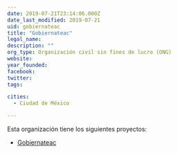```yaml
---
date: 2019-07-21T23:14:06.000Z
date_last_modified: 2019-07-21
uid: gobiernateac
title: "Gobiernateac"
legal_name: 
description: ""
org_type: Organización civil sin fines de lucro (ONG)
website: 
year_founded: 
facebook: 
twitter: 
tags:

cities: 
  - Ciudad de México

---
```


Esta organización tiene los siguientes proyectos:

- [Gobiernateac](/proyectos/gobiernateac)
